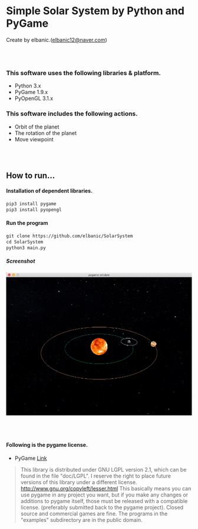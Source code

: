 # Simple Solar System by Python and PyGame

Create by elbanic.(elbanic12@naver.com)

<br><br>

### This software uses the following libraries & platform.
* Python 3.x
* PyGame 1.9.x
* PyOpenGL 3.1.x

### This software includes the following actions.
* Orbit of the planet
* The rotation of the planet
* Move viewpoint

<br><br>

## How to run...

#### Installation of dependent libraries.
```
pip3 install pygame
pip3 install pyopengl
```

#### Run the program
```
git clone https://github.com/elbanic/SolarSystem
cd SolarSystem
python3 main.py
```

##### Screenshot
![screenshot](./res/screenshot.png)

<br><br>

#### Following is the pygame license.
* PyGame [Link](https://www.pygame.org/news)
> This library is distributed under GNU LGPL version 2.1, which can be found in the file "doc/LGPL". I reserve the right to place future versions of this library under a different license. http://www.gnu.org/copyleft/lesser.html
> This basically means you can use pygame in any project you want, but if you make any changes or additions to pygame itself, those must be released with a compatible license. (preferably submitted back to the pygame project). Closed source and commercial games are fine.
> The programs in the "examples" subdirectory are in the public domain.